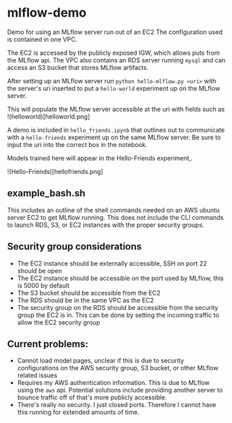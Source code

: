 # mlflow-demo
Demo for using an MLflow server run out of an EC2
The configuration used is contained in one VPC.

The EC2 is accessed by the publicly exposed IGW, which allows puts from the MLflow api. The VPC also contains an RDS server running `mysql` and can access an S3 bucket that stores MLflow artifacts.

After setting up an MLflow server run
`python hello-mlflow.py <uri>`
with the server's uri inserted to put a `hello-world` experiment up on the MLflow server.

This will populate the MLflow server accessible at the uri with fields such as
!(helloworld)[helloworld.png]

A demo is included in `hello_friends.ipynb` that outlines out to communicate with a `hello-friends` experiment up on the same MLflow server. Be sure to input the uri into the correct box in the notebook.

Models trained here will appear in the Hello-Friends experiment,.

!(Hello-Friends)[hellofriends.png]

## example_bash.sh
This includes an outline of the shell commands needed on an AWS ubuntu server EC2 to get MLflow running.
This does not include the CLI commands to launch RDS, S3, or EC2 instances with the proper security groups.

## Security group considerations
 - The EC2 instance should be externally accessible, SSH on port 22 should be open
 - The EC2 instance should be accessible on the port used by MLflow, this is 5000 by default
 - The S3 bucket should be accessible from the EC2
 - The RDS should be in the same VPC as the EC2
 - The security group on the RDS should be accessible from the security group the EC2 is in. This can be done by setting the incoming traffic to allow the EC2 security group


## Current problems:
 - Cannot load model pages, unclear if this is due to security configurations on the AWS security group, S3 bucket, or other MLflow related issues
 - Requires my AWS authentication information. This is due to MLflow using the `aws` api. Potential solutions include providing another server to bounce traffic off of that's more publicly accessible. 
 - There's really no security. I just closed ports. Therefore I cannot have this running for extended amounts of time. 